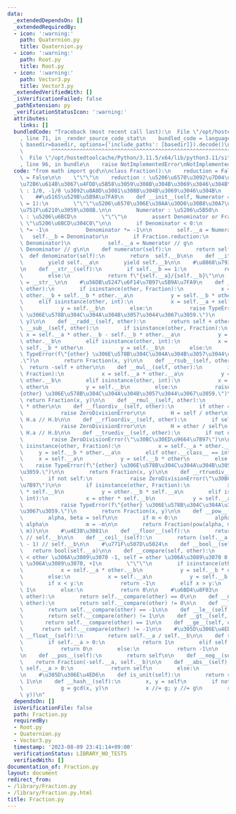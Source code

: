 ```yaml
---
data:
  _extendedDependsOn: []
  _extendedRequiredBy:
  - icon: ':warning:'
    path: Quaternion.py
    title: Quaternion.py
  - icon: ':warning:'
    path: Root.py
    title: Root.py
  - icon: ':warning:'
    path: Vector3.py
    title: Vector3.py
  _extendedVerifiedWith: []
  _isVerificationFailed: false
  _pathExtension: py
  _verificationStatusIcon: ':warning:'
  attributes:
    links: []
  bundledCode: "Traceback (most recent call last):\n  File \"/opt/hostedtoolcache/Python/3.11.5/x64/lib/python3.11/site-packages/onlinejudge_verify/documentation/build.py\"\
    , line 71, in _render_source_code_stat\n    bundled_code = language.bundle(stat.path,\
    \ basedir=basedir, options={'include_paths': [basedir]}).decode()\n          \
    \         ^^^^^^^^^^^^^^^^^^^^^^^^^^^^^^^^^^^^^^^^^^^^^^^^^^^^^^^^^^^^^^^^^^^^^^^^^^^^^^^^^\n\
    \  File \"/opt/hostedtoolcache/Python/3.11.5/x64/lib/python3.11/site-packages/onlinejudge_verify/languages/python.py\"\
    , line 96, in bundle\n    raise NotImplementedError\nNotImplementedError\n"
  code: "from math import gcd\n\nclass Fraction():\n    reduction = False\n    expand\
    \ = False\n\n    \"\"\"\n    reduction : \u5206\u6570\u3092\u7D04\u5206\u3057\u305F\
    \u72B6\u614B\u3067\u4FDD\u5B58\u3059\u308B\u304B\u3069\u3046\u304B\n    expand\
    \ : 1/0, -1/0 \u3092\u8A8D\u3081\u308B\u304B\u3069\u3046\u304B\n    \"\"\"\n\n\
    \    ##\u5165\u529B\u5B9A\u7FA9\n    def __init__(self, Numerator = 0, Denominator\
    \ = 1):\n        \"\"\"\u5206\u6570\u306E\u30AA\u30D6\u30B8\u30A7\u30AF\u30C8\u3092\
    \u751F\u6210\u3059\u308B.\n\n        Numerator : \u5206\u5B50\n        Denominator\
    \ : \u5206\u6BCD\n        \"\"\"\n        assert Denominator or Fraction.expand,\
    \ \"\u5206\u6BCD\u304C0\"\n\n        if Denominator < 0:\n            Numerator\
    \ *= -1\n            Denominator *= -1\n\n        self.__a = Numerator\n     \
    \   self.__b = Denominator\n        if Fraction.reduction:\n            g = gcd(Numerator,\
    \ Denominator)\n            self.__a = Numerator // g\n            self.__b =\
    \ Denominator // g\n\n    def numerator(self):\n        return self.__a\n\n  \
    \  def denominator(self):\n        return  self.__b\n\n    def __iter__(self):\n\
    \        yield self.__a\n        yield self.__b\n\n    #\u8868\u793A\u5B9A\u7FA9\
    \n    def __str__(self):\n        if self.__b == 1:\n            return str(self.__a)\n\
    \        else:\n            return f\"{self.__a}/{self.__b}\"\n\n    __repr__\
    \ = __str__\n\n    #\u56DB\u5247\u6F14\u7B97\u5B9A\u7FA9\n    def __add__(self,\
    \ other):\n        if isinstance(other, Fraction):\n            x = self.__a *\
    \ other.__b + self.__b * other.__a\n            y = self.__b * other.__b\n   \
    \     elif isinstance(other, int):\n            x = self.__a + self.__b * other\n\
    \            y = self.__b\n        else:\n            raise TypeError(f\"{other}\
    \ \u306E\u578B\u304C\u304A\u304B\u3057\u3044\u3067\u3059.\")\n        return Fraction(x,\
    \ y)\n\n    def __radd__(self, other):\n        return self + other\n\n    def\
    \ __sub__(self, other):\n        if isinstance(other, Fraction):\n           \
    \ x = self.__a * other.__b - self.__b * other.__a\n            y = self.__b *\
    \ other.__b\n        elif isinstance(other, int):\n            x = self.__a -\
    \ self.__b * other\n            y = self.__b\n        else:\n            raise\
    \ TypeError(f\"{other} \u306E\u578B\u304C\u304A\u304B\u3057\u3044\u3067\u3059\
    .\")\n        return Fraction(x, y)\n\n    def __rsub__(self, other):\n      \
    \  return -self + other\n\n    def __mul__(self, other):\n        if isinstance(other,\
    \ Fraction):\n            x = self.__a * other.__a\n            y = self.__b *\
    \ other.__b\n        elif isinstance(other, int):\n            x = self.__a *\
    \ other\n            y = self.__b\n        else:\n            raise TypeError(f\"\
    {other} \u306E\u578B\u304C\u304A\u304B\u3057\u3044\u3067\u3059.\")\n\n       \
    \ return Fraction(x, y)\n\n    def __rmul__(self, other):\n        return self\
    \ * other\n\n    def __floordiv__(self, other):\n        if other == Fraction():\n\
    \            raise ZeroDivisionError\n\n        H = self / other\n        return\
    \ H.a // H.b\n\n    def __rfloordiv__(self, other):\n        if self == Fraction():\n\
    \            raise ZeroDivisionError\n\n        H = other / self\n        return\
    \ H.a // H.b\n\n    def __truediv__(self, other):\n        if not other:\n   \
    \         raise ZeroDivisionError(\"\u30BC\u30ED\u9664\u7B97\")\n\n        if\
    \ isinstance(other, Fraction):\n            x = self.__a * other.__b\n       \
    \     y = self.__b * other.__a\n        elif other.__class__ == int:\n       \
    \     x = self.__a\n            y = self.__b * other\n        else:\n        \
    \    raise TypeError(f\"{other} \u306E\u578B\u304C\u304A\u304B\u3057\u3044\u3067\
    \u3059.\")\n\n        return Fraction(x, y)\n\n    def __rtruediv__(self, other):\n\
    \        if not self:\n            raise ZeroDivisionError(\"\u30BC\u30ED\u9664\
    \u7B97\")\n\n        if isinstance(other, Fraction):\n            x = other.__a\
    \ * self.__b\n            y = other.__b * self.__a\n        elif isinstance(other,\
    \ int):\n            x = other * self.__b\n            y = self.__a\n        else:\n\
    \            raise TypeError(f\"{other} \u306E\u578B\u304C\u304A\u304B\u3057\u3044\
    \u3067\u3059.\")\n        return Fraction(x, y)\n\n    def __pow__(self, m):\n\
    \        alpha, beta = self\n\n        if m < 0:\n            alpha, beta = beta,\
    \ alpha\n            m = -m\n\n        return Fraction(pow(alpha, m), pow(beta,\
    \ m))\n\n    #\u4E38\u3081\n    def __floor__(self):\n        return self.__a\
    \ // self.__b\n\n    def __ceil__(self):\n        return (self.__a + self.__b\
    \ - 1) // self.__b\n\n    #\u771F\u507D\u5024\n    def __bool__(self):\n     \
    \   return bool(self.__a)\n\n    def __compare(self, other):\n        \"\"\" self\
    \ < other \u306A\u3089\u3070 -1, self = other \u306A\u3089\u3070 0, self > other\
    \ \u306A\u3089\u3070, +1\n        \"\"\"\n        if isinstance(other, Fraction):\n\
    \            x = self.__a * other.__b\n            y = self.__b * other.__a\n\
    \        else:\n            x = self.__a\n            y = self.__b * other\n\n\
    \        if x < y:\n            return -1\n        elif x > y:\n            return\
    \ 1\n        else:\n            return 0\n\n    #\u6BD4\u8F03\n    def __eq__(self,\
    \ other):\n        return self.__compare(other) == 0\n\n    def __neq__(self,\
    \ other):\n        return self.__compare(other) != 0\n\n    def __lt__(self, other):\n\
    \        return self.__compare(other) == -1\n\n    def __le__(self, other):\n\
    \        return self.__compare(other) != 1\n\n    def __gt__(self, other):\n \
    \       return self.__compare(other) == 1\n\n    def __ge__(self, other):\n  \
    \      return self.__compare(other) != -1\n\n    #\u305D\u306E\u4ED6\n    def\
    \ __float__(self):\n        return self.__a / self.__b\n\n    def sign(self):\n\
    \        if self.__a > 0:\n            return 1\n        elif self.__a == 0:\n\
    \            return 0\n        else:\n            return -1\n\n    #\u7B26\u53F7\
    \n    def __pos__(self):\n        return self\n\n    def __neg__(self):\n    \
    \    return Fraction(-self.__a, self.__b)\n\n    def __abs__(self):\n        if\
    \ self.__a > 0:\n            return self\n        else:\n            return -self\n\
    \n    #\u305D\u306E\u4ED6\n    def is_unit(self):\n        return self.__a ==\
    \ 1\n\n    def __hash__(self):\n        x, y = self\n        if not Fraction.reduction:\n\
    \            g = gcd(x, y)\n            x //= g; y //= g\n        return hash((x,\
    \ y))\n"
  dependsOn: []
  isVerificationFile: false
  path: Fraction.py
  requiredBy:
  - Root.py
  - Quaternion.py
  - Vector3.py
  timestamp: '2023-08-09 23:41:14+09:00'
  verificationStatus: LIBRARY_NO_TESTS
  verifiedWith: []
documentation_of: Fraction.py
layout: document
redirect_from:
- /library/Fraction.py
- /library/Fraction.py.html
title: Fraction.py
---
```

